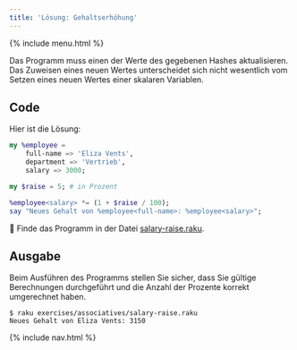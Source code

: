 ```yaml
---
title: 'Lösung: Gehaltserhöhung'
---
```


{% include menu.html %}

Das Programm muss einen der Werte des gegebenen Hashes aktualisieren. Das Zuweisen eines neuen Wertes unterscheidet sich nicht wesentlich vom Setzen eines neuen Wertes einer skalaren Variablen.

## Code

Hier ist die Lösung:

```raku
my %employee =
    full-name => 'Eliza Vents',
    department => 'Vertrieb',
    salary => 3000;

my $raise = 5; # in Prozent

%employee<salary> *= (1 + $raise / 100);
say "Neues Gehalt von %employee<full-name>: %employee<salary>";
```

🦋 Finde das Programm in der Datei [salary-raise.raku](https://github.com/ash/raku-course/blob/master/exercises/associatives/salary-raise.raku).

## Ausgabe

Beim Ausführen des Programms stellen Sie sicher, dass Sie gültige Berechnungen durchgeführt und die Anzahl der Prozente korrekt umgerechnet haben.

```console
$ raku exercises/associatives/salary-raise.raku
Neues Gehalt von Eliza Vents: 3150
```

{% include nav.html %}